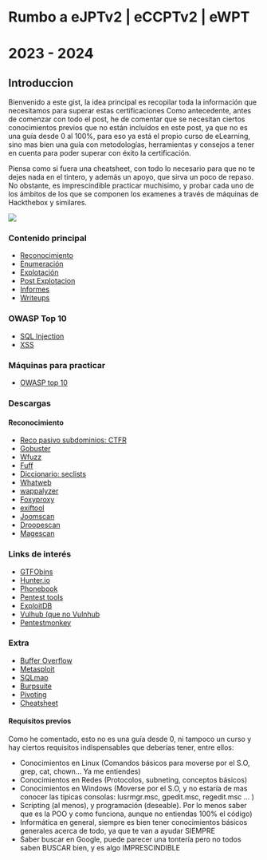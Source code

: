 # Rumbo a eJPTv2 | eCCPTv2 | eWPT
# 2023 - 2024
## Introduccion

Bienvenido a este gist, la idea principal es recopilar toda la información que necesitamos para superar estas certificaciones
Como antecedente, antes de comenzar con todo el post, he de comentar que se necesitan ciertos conocimientos previos que no están
incluídos en este post, ya que no es una guía desde 0 al 100%, para eso ya está el propio curso de eLearning, sino mas bien una guía
con metodologías, herramientas y consejos a tener en cuenta para poder superar con éxito la certificación.

Piensa como si fuera una cheatsheet, con todo lo necesario para que no te dejes nada en el tintero, y además un apoyo, que sirva
un poco de repaso. No obstante, es imprescindible practicar muchisimo, y probar cada uno de los ámbitos de los que se componen los examenes a través de máquinas de Hackthebox y similares.

<img align="center" src="https://raw.githubusercontent.com/glmbxecurity/assets/main/eJPT.png" />  

### Contenido principal  
- [Reconocimiento](https://github.com/glmbxecurity/eJPT2_eCCPT2_eWPT_Notes/blob/main/reco.md)
- [Enumeración](https://github.com/glmbxecurity/eJPT2_eCCPT2_eWPT_Notes/blob/main/enum.md)
- [Explotación](https://github.com/glmbxecurity/eJPT2_eCCPT2_eWPT_Notes/blob/main/explotacion.md)
- [Post Explotacion](https://github.com/glmbxecurity/eJPT2_eCCPT2_eWPT_Notes/blob/main/postexplotacion.md)
- [Informes]()
- [Writeups](https://github.com/glmbxecurity/eJPT2_eCCPT2_eWPT_Notes/blob/main/writeups.md)

### OWASP Top 10
- [SQL Injection](https://github.com/glmbxecurity/eJPT2_eCCPT2_eWPT_Notes/blob/main/sqlinjection.md)
- [XSS](https://github.com/glmbxecurity/eJPT2_eCCPT2_eWPT_Notes/blob/main/xss.md)

### Máquinas para practicar
- [OWASP top 10](https://github.com/glmbxecurity/eJPT2_eCCPT2_eWPT_Notes/blob/main/maquinasowasp.md)

### Descargas 
 #### Reconocimiento
 * [Reco pasivo subdominios: CTFR](https://github.com/UnaPibaGeek/ctfr)
 * [Gobuster](https://github.com/OJ/gobuster)
 * [Wfuzz](https://github.com/xmendez/wfuzz)
 * [Fuff](https://github.com/ffuf/ffuf)
 * [Diccionario: seclists](https://github.com/danielmiessler/SecLists)
 * [Whatweb](https://github.com/urbanadventurer/WhatWeb)
 * [wappalyzer](https://addons.mozilla.org/es/firefox/addon/wappalyzer/)
 * [Foxyproxy](https://addons.mozilla.org/es/firefox/addon/foxyproxy-basic/)
 * [exiftool](https://github.com/exiftool/exiftool)
 * [Joomscan](https://github.com/OWASP/joomscan)
 * [Droopescan](https://github.com/SamJoan/droopescan)
 * [Magescan](https://github.com/steverobbins/magescan)


### Links de interés 
 * [GTFObins](https://github.com/exiftool/exiftool)
 * [Hunter.io](https://hunter.io/search/) 
 * [Phonebook](https://phonebook.cz/)
 * [Pentest tools](https://pentest-tools.com)
 * [ExploitDB](https://www.exploit-db.com/)
 * [Vulhub (que no Vulnhub](https://github.com/vulhub/vulhub)
 * [Pentestmonkey](https://pentestmonkey.net/cheat-sheet/shells/reverse-shell-cheat-sheet)
   
### Extra 
- [Buffer Overflow]()  
- [Metasploit]()
- [SQLmap]()
- [Burpsuite]()
- [Pivoting]()
- [Cheatsheet]() 

#### Requisitos previos

Como he comentado, esto no es una guía desde 0, ni tampoco un curso y hay ciertos requisitos indispensables que deberías tener, entre ellos: 
- Conocimientos en Linux (Comandos básicos para moverse por el S.O, grep, cat, chown... Ya me entiendes)
- Conocimientos en Redes (Protocolos, subneting, conceptos básicos)
- Conocimientos en Windows (Moverse por el S.O, y no estaría de mas conocer las tipicas consolas: lusrmgr.msc, gpedit.msc, regedit.msc ... )
- Scripting (al menos), y programación (deseable). Por lo menos saber que es la POO y como funciona, aunque no entiendas 100% el código)
- Informática en general, siempre es bien tener conocimientos básicos generales acerca de todo, ya que te van a ayudar SIEMPRE
- Saber buscar en Google, puede parecer una tontería pero no todos saben BUSCAR bien, y es algo IMPRESCINDIBLE
